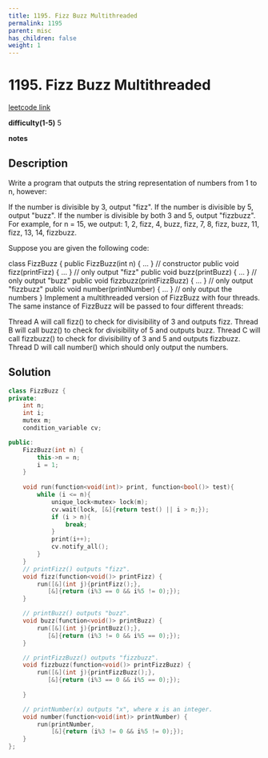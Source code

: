 ```yaml
---
title: 1195. Fizz Buzz Multithreaded
permalink: 1195
parent: misc
has_children: false
weight: 1
---
```

# 1195. Fizz Buzz Multithreaded
[leetcode link](https://leetcode.com/problems/fizz-buzz-multithreaded/)

**difficulty(1-5)** 
5

**notes** 


## Description
Write a program that outputs the string representation of numbers from 1 to n, however:

If the number is divisible by 3, output "fizz".
If the number is divisible by 5, output "buzz".
If the number is divisible by both 3 and 5, output "fizzbuzz".
For example, for n = 15, we output: 1, 2, fizz, 4, buzz, fizz, 7, 8, fizz, buzz, 11, fizz, 13, 14, fizzbuzz.

Suppose you are given the following code:

class FizzBuzz {
  public FizzBuzz(int n) { ... }               // constructor
  public void fizz(printFizz) { ... }          // only output "fizz"
  public void buzz(printBuzz) { ... }          // only output "buzz"
  public void fizzbuzz(printFizzBuzz) { ... }  // only output "fizzbuzz"
  public void number(printNumber) { ... }      // only output the numbers
}
Implement a multithreaded version of FizzBuzz with four threads. The same instance of FizzBuzz will be passed to four different threads:

Thread A will call fizz() to check for divisibility of 3 and outputs fizz.
Thread B will call buzz() to check for divisibility of 5 and outputs buzz.
Thread C will call fizzbuzz() to check for divisibility of 3 and 5 and outputs fizzbuzz.
Thread D will call number() which should only output the numbers.
## Solution
```c++
class FizzBuzz {
private:
    int n;
    int i;
    mutex m;
    condition_variable cv;

public:
    FizzBuzz(int n) {
        this->n = n;
        i = 1;
    }
    
    void run(function<void(int)> print, function<bool()> test){
        while (i <= n){
            unique_lock<mutex> lock(m);
            cv.wait(lock, [&]{return test() || i > n;});
            if (i > n){
                break;
            }
            print(i++);
            cv.notify_all();            
        }
    }
    // printFizz() outputs "fizz".
    void fizz(function<void()> printFizz) {
        run([&](int j){printFizz();},
           [&]{return (i%3 == 0 && i%5 != 0);});
    }

    // printBuzz() outputs "buzz".
    void buzz(function<void()> printBuzz) {
        run([&](int j){printBuzz();},
           [&]{return (i%3 != 0 && i%5 == 0);});
    }

    // printFizzBuzz() outputs "fizzbuzz".
	void fizzbuzz(function<void()> printFizzBuzz) {
        run([&](int j){printFizzBuzz();},
           [&]{return (i%3 == 0 && i%5 == 0);});
        
    }

    // printNumber(x) outputs "x", where x is an integer.
    void number(function<void(int)> printNumber) {
        run(printNumber, 
            [&]{return (i%3 != 0 && i%5 != 0);});
    }
};
``` 

<!-- 
Default label
{: .label }

Blue label
{: .label .label-blue }

Stable
{: .label .label-green }

New release
{: .label .label-purple }

Coming soon
{: .label .label-yellow }

Deprecated
{: .label .label-red } -->
